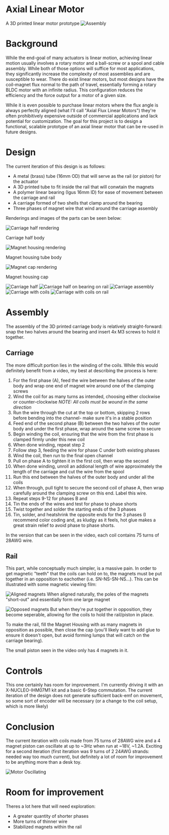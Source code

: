 # Axial Linear Motor
A 3D printed linear motor prototype
![Assembly](Media/Assembly_Showcase.png)

# Background
While the end-goal of many actuators is linear motion, achieving linear motion usually involves a rotary motor and a ball-screw or a spool and cable assembly. While both of those options will suffice for most applications, they significantly increase the complexity of most assemblies and are susceptible to wear. There do exist linear motors, but most designs have the coil-magnet flux normal to the path of travel, essentially forming a rotary BLDC motor with an infinite radius. This configuration reduces the efficiency and the force output for a motor of a given size. 

While it is even possible to purchase linear motors where the flux angle is always perfectly aligned (what I'll call "Axial Flux Linear Motors") they're often prohibitively expensive outside of commercial applications and lack potential for customization. The goal for this project is to design a functional, scalable prototype of an axial linear motor that can be re-used in future designs.

# Design
The current iteration of this design is as follows:
- A metal (brass) tube (16mm OD) that will serve as the rail (or piston) for the actuator
- A 3D printed tube to fit inside the rail that will conwtain the magnets
- A polymer linear bearing (Igus 16mm ID) for ease of movement between the carriage and rail
- A carriage formed of two shells that clamp around the bearing
- Three phases of magnet wire that wind around the carriage assembly

Renderings and images of the parts can be seen below:

![Carriage half rendering](Media/Carriage_Iso_Top.png)

Carriage half body


![Magnet housing rendering](Media/Rail_Housing.png)

Magnet housing tube body


![Magnet cap rendering](Media/Rail_Cap.png)

Magnet housing cap



![Carriage half](Media/Half_body_print.jpg)
![Carriage half on bearing on rail](Media/Half_cariage_bearing_tube.jpg)
![Carriage assembly](Media/Assembled_carriage.jpg)
![Carriage with coils](Media/Carriage_coils.jpg)
![Carriage with coils on rail](Media/Carriage_coils_tube.jpg)

# Assembly
The assembly of the 3D printed carriage body is relatively straight-forward: snap the two halves around the bearing and insert 4x M3 screws to hold it together. 

## Carriage
The more difficult portion lies in the winding of the coils. While this would definitely benefit from a video, my best at describing the process is here:

1. For the first phase (A), feed the wire between the halves of the outer body and wrap one end of magnet wire around one of the clamping screws 
2. Wind the coil for as many turns as intended, choosing either clockwise or counter-clockwise *NOTE: All coils must be wound in the same direction*
3. Run the wire through the cut at the top or bottom, skipping 2 rows before bending into the channel- make sure it's in a stable position
4. Feed end of the second phase (B) between the two halves of the outer body and under the first phase, wrap around the same screw to secure
5. Begin winding the coil, ensuring that the wire from the first phase is clamped firmly under this new coil
6. When done winding, repeat step 2
7. Follow step 3, feeding the wire for phase C under both existing phases
8. Wind the coil, then run to the final open channel
9. Pull on phase A to tighten it in the first coil, then wrap the second
10. When done winding, unroll an addional length of wire approximately the length of the carriage and cut the wire from the spool
11. Run this end between the halves of the outer body and under all the coils
12. When through, pull tight to secure the second coil of phase A, then wrap carefully around the clamping screw on this end. Label this wire.
13. Repeat steps 9-12 for phases B and 
14. Tin the ends of the wires and test for phase to phase shorts
15. Twist together and solder the starting ends of the 3 phases
16. Tin, solder, and heatshrink the opposite ends for the 3 phases (I recommend color coding and, as kludgy as it feels, hot glue makes a great strain relief to avoid phase to phase shorts.
 
In the version that can be seen in the video, each coil contains 75 turns of 28AWG wire.
 
## Rail
This part, while conceptually much simpler, is a massive pain. In order to get magnetic "teeth" that the coils can hold on to, the magnets must be put together in an opposition to eachother (i.e. SN-NS-SN-NS...). This can be illustrated with some magnetic viewing film:

![Aligned magnets](Media/Connected_magnets.jpg)
When aligned naturally, the poles of the magnets "short-out" and essentially form one large magnet

![Opposed magnets](Media/Rail_fields.jpg)
But when they're put together in opposition, they become seperable, allowing for the coils to hold the rail/piston in place.

To make the rail, fill the Magnet Housing with as many magnets in opposition as possible, then close the cap (you'll likely want to add glue to ensure it doesn't open, but avoid forming lumps that will catch on the carriage bearing).

The small piston seen in the video only has 4 magnets in it.

# Controls
This one certainly has room for improvement. I'm currently driving it with an X-NUCLEO-IHM07M1 kit and a basic 6-Step commutation. The current iteration of the design does not generate sufficient back-emf on movement, so some sort of encoder will be necessary (or a change to the coil setup, which is more likely)

# Conclusion
The current iteration with coils made from 75 turns of 28AWG wire and a 4 magnet piston can oscillate at up to ~3Hz when run at ~18V, ~1.2A. Exciting for a second iteration (first iteration was 9 turns of 2 24AWG strands: needed way too much current), but definitely a lot of room for improvement to be anything more than a desk toy.

![Motor Oscillating](Media/High_Speed_Oscillation.webp)

# Room for improvement
Theres a lot here that will need exploration:
- A greater quantity of shorter phases
- More turns of thinner wire
- Stabilized magnets within the rail


